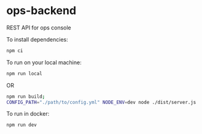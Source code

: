 # ops-backend
REST API for ops console

To install dependencies:

```bash
npm ci
```

To run on your local machine:

```bash
npm run local
```

OR

```bash
npm run build;
CONFIG_PATH="./path/to/config.yml" NODE_ENV=dev node ./dist/server.js
```

To run in docker:
```bash
npm run dev
```